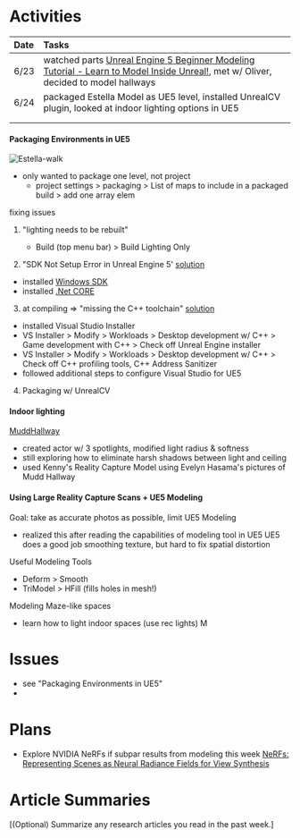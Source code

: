 # Activities
| Date | Tasks
| :--        |:--   |
| 6/23 | watched parts [Unreal Engine 5 Beginner Modeling Tutorial - Learn to Model Inside Unreal!](https://www.youtube.com/watch?v=9InU0xbX7l0&t=666s), met w/ Oliver, decided to model hallways
| 6/24 |  packaged Estella Model as UE5 level, installed UnrealCV plugin, looked at indoor lighting options in UE5
|  | 
|  |

#### Packaging Environments in UE5
![Estella-walk](estella-walk.gif)

+ only wanted to package one level, not project 
  + project settings > packaging > List of maps to include in a packaged build > add one array elem

fixing issues
1. "lighting needs to be rebuilt"
    + Build (top menu bar) > Build Lighting Only

2. "SDK Not Setup Error in Unreal Engine 5' [solution](https://www.youtube.com/watch?v=EoIdyhjW9e0)
+ installed [Windows SDK](https://developer.microsoft.com/en-us/windows/downloads/windows-sdk/)
+ installed [.Net CORE](https://dotnet.microsoft.com/en-us/download/dotnet/thank-you/sdk-3.1.420-windows-x64-installer)

3. at compiling => "missing the C++ toolchain" [solution](https://docs.unrealengine.com/4.26/en-US/ProductionPipelines/DevelopmentSetup/VisualStudioSetup/)
+ installed Visual Studio Installer 
+ VS Installer > Modify > Workloads > Desktop development w/ C++ > Game development with C++ > Check off Unreal Engine installer
+ VS Installer > Modify > Workloads > Desktop development w/ C++ > Check off C++ profiling tools, C++ Address Sanitizer
+ followed additional steps to configure Visual Studio for UE5

4. Packaging w/ UnrealCV

#### Indoor lighting
[MuddHallway](hallway-lighting.png)
+ created actor w/ 3 spotlights, modified light radius & softness
+ still exploring how to eliminate harsh shadows between light and ceiling
+ used Kenny's Reality Capture Model using Evelyn Hasama's pictures of Mudd Hallway


#### Using Large Reality Capture Scans + UE5 Modeling
Goal: take as accurate photos as possible, limit UE5 Modeling
+ realized this after reading the capabilities of modeling tool in UE5
UE5 does a good job smoothing texture, but hard to fix spatial distortion 

Useful Modeling Tools
+ Deform > Smooth
+ TriModel > HFill (fills holes in mesh!)

Modeling Maze-like spaces
+ learn how to light indoor spaces (use rec lights)
M

# Issues
+  see "Packaging Environments in UE5" 
+ 


# Plans
+ Explore NVIDIA NeRFs if subpar results from modeling this week [NeRFs: Representing Scenes as Neural Radiance Fields for View Synthesis](https://www.youtube.com/watch?v=CRlN-cYFxTk)


# Article Summaries

[(Optional) Summarize any research articles you read in the past week.]
